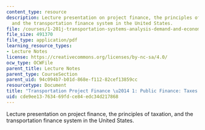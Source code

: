 ```yaml
---
content_type: resource
description: Lecture presentation on project finance, the principles of taxation,
  and the transportation finance system in the United States.
file: /courses/1-201j-transportation-systems-analysis-demand-and-economics-fall-2008/cde9ee13763469fdce84edc34d217868_MIT1_201JF08_lec19.pdf
file_size: 491370
file_type: application/pdf
learning_resource_types:
- Lecture Notes
license: https://creativecommons.org/licenses/by-nc-sa/4.0/
ocw_type: OCWFile
parent_title: Lecture Notes
parent_type: CourseSection
parent_uid: 94c094b7-b01d-868e-f112-82cef13859cc
resourcetype: Document
title: "Transportation Project Finance \u2014 1: Public Finance: Taxes and Bonds"
uid: cde9ee13-7634-69fd-ce84-edc34d217868
---
```

Lecture presentation on project finance, the principles of taxation, and the transportation finance system in the United States.